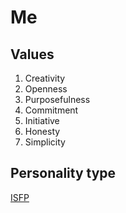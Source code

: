 # Me

## Values

1. Creativity
2. Openness
3. Purposefulness
4. Commitment
5. Initiative
6. Honesty
7. Simplicity

## Personality type

[ISFP](https://www.16personalities.com/isfp-personality)